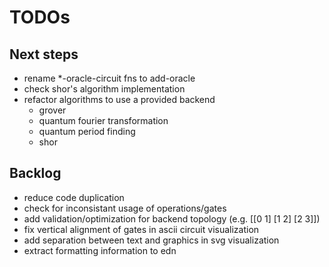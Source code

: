 # TODOs

## Next steps
* rename *-oracle-circuit fns to add-oracle
* check shor's algorithm implementation
* refactor algorithms to use a provided backend
  * grover
  * quantum fourier transformation
  * quantum period finding
  * shor

## Backlog
* reduce code duplication
* check for inconsistant usage of operations/gates
* add validation/optimization for backend topology (e.g. [[0 1] [1 2] [2 3]])
* fix vertical alignment of gates in ascii circuit visualization
* add separation between text and graphics in svg visualization
* extract formatting information to edn
